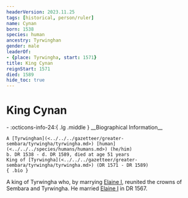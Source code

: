 ```yaml
---
headerVersion: 2023.11.25
tags: [historical, person/ruler]
name: Cynan
born: 1538
species: human
ancestry: Tyrwinghan
gender: male
leaderOf:
- {place: Tyrwingha, start: 1571}
title: King Cynan
reignStart: 1571
died: 1589
hide_toc: true
---
```

# King Cynan
<div class="grid cards ext-narrow-margin ext-one-column" markdown>
- :octicons-info-24:{ .lg .middle } __Biographical Information__

    A [Tyrwinghan](<../../../gazetteer/greater-sembara/tyrwingha/tyrwingha.md>) [human](<../../../species/humans/humans.md>) (he/him)  
    b. DR 1538 - d. DR 1589, died at age 51 years  
    King of [Tyrwingha](<../../../gazetteer/greater-sembara/tyrwingha/tyrwingha.md>) (DR 1571 - DR 1589)  
    { .bio }

</div>


A king of Tyrwingha who, by marrying [Elaine I](<./elaine-i.md>), reunited the crowns of Sembara and Tyrwingha. He married [Elaine I](<./elaine-i.md>) in DR 1567. 

